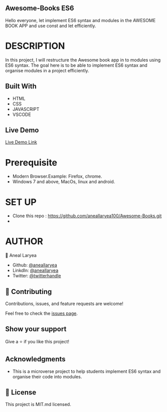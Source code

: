 ## Awesome-Books ES6
Hello everyone, let implement ES6 syntax and modules in the AWESOME BOOK APP and use const and let efficiently.
# DESCRIPTION
In this project, I will restructure the Awesome book app in to modules using ES6 syntax. The goal here is to be able to implement ES6 syntax and organise modules in a project efficiently. 

## Built With

- HTML
- CSS
- JAVASCRIPT
- VSCODE

## Live Demo

[Live Demo Link](https://teal-blini-0de266.netlify.app/#add-book-section)

# Prerequisite
* Modern Browser.Example: Firefox, chrome.
* Windows 7 and above, MacOs, linux and android.
# SET UP
* Clone this repo : https://github.com/aneallaryea100/Awesome-Books.git
* 

# AUTHOR
👤 Aneal Laryea
* Github: [@aneallaryea](https://github.com/aneallaryea100)
* LinkdIn: [@aneallaryea](https://www.linkedin.com/in/nii-aneal-84ba7a147)
* Twitter: [@twitterhandle](https://twitter.com/twitterhandle)

## 🤝 Contributing

Contributions, issues, and feature requests are welcome!

Feel free to check the [issues page](../../issues/).

## Show your support

Give a ⭐️ if you like this project!

## Acknowledgments

- This is a microverse project to help students implement ES6 syntax and organise their code into modules.


## 📝 License

This project is MIT.md licensed.
